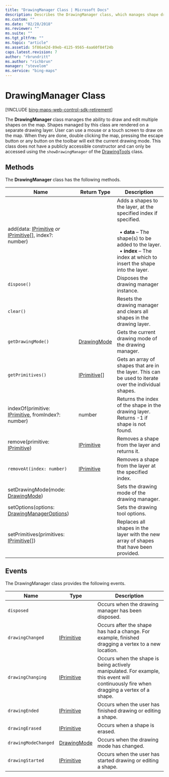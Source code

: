 ```yaml
---
title: "DrawingManager Class | Microsoft Docs"
description: Describes the DrawingManager class, which manages shape drawing and editing, and provides lists of the class's methods and events.
ms.custom: ""
ms.date: "02/28/2018"
ms.reviewer: ""
ms.suite: ""
ms.tgt_pltfrm: ""
ms.topic: "article"
ms.assetid: 5f86a42d-89eb-4125-9565-4aa60f84f24b
caps.latest.revision: 7
author: "rbrundritt"
ms.author: "richbrun"
manager: "stevelom"
ms.service: "bing-maps"
---
```


# DrawingManager Class

[!INCLUDE [bing-maps-web-control-sdk-retirement](../../includes/bing-maps-web-control-sdk-retirement.md)]

The **DrawingManager** class manages the ability to draw and edit multiple shapes on the map. Shapes managed by this class are rendered on a separate drawing layer. User can use a mouse or a touch screen to draw on the map. When they are done, double clicking the map, pressing the escape button or any button on the toolbar will exit the current drawing mode. This class does not have a publicly accessible constructor and can only be accessed using the `showDrawingManager` of the [DrawingTools](drawingtools-class.md) class.

## Methods

The **DrawingManager** class has the following methods.

| Name                                                 | Return Type    | Description                                              |
|------------------------------------------------------|----------------|----------------------------------------------------------|
| add(data: [IPrimitive](../../map-control-api/iprimitive-class.md) _or_ [IPrimitive](../../map-control-api/iprimitive-class.md)\[\], index?: number) |                | Adds a shapes to the layer, at the specified index if specified.<br/><br/>&nbsp; • **data** – The shape(s) to be added to the layer.<br/>&nbsp; • **index** – The index at which to insert the shape into the layer. |
| `dispose()`                                            |                | Disposes the drawing manager instance.                 |
| `clear()`                                              |                | Resets the drawing manager and clears all shapes in the drawing layer. |
| `getDrawingMode()`                                     | [DrawingMode](drawingmode-enumeration.md)    | Gets the current drawing mode of the drawing manager.  |
| `getPrimitives()`                                      | [IPrimitive](../../map-control-api/iprimitive-class.md)\[\] | Gets an array of shapes that are in the layer. This can be used to iterate over the individual shapes.  |
| indexOf(primitive: [IPrimitive](../../map-control-api/iprimitive-class.md), fromIndex?: number)       | number         | Returns the index of the shape in the drawing layer. Returns -1 if shape is not found. |
| remove(primitive: [IPrimitive](../../map-control-api/iprimitive-class.md))                        | [IPrimitive](../../map-control-api/iprimitive-class.md)     | Removes a shape from the layer and returns it.           |
| `removeAt(index: number)`                              | [IPrimitive](../../map-control-api/iprimitive-class.md)     | Removes a shape from the layer at the specified index. |
| setDrawingMode(mode: [DrawingMode](drawingmode-enumeration.md))                    |                | Sets the drawing mode of the drawing manager.            |
| setOptions(options: [DrawingManagerOptions](drawingmanageroptions-object.md)) | | Sets the drawing tool options. |
| setPrimitives(primitives: [IPrimitive](../../map-control-api/iprimitive-class.md)\[\])            |                | Replaces all shapes in the layer with the new array of shapes that have been provided. |

## Events

The DrawingManager class provides the following events.

| Name                 | Type        | Description                                        |
|----------------------|-------------|----------------------------------------------------|
| `disposed`           |             | Occurs when the drawing manager has been disposed.                                                 
| `drawingChanged`     | [IPrimitive](../../map-control-api/iprimitive-class.md)  | Occurs after the shape has had a change. For example, finished dragging a vertex to a new location. |
| `drawingChanging`    | [IPrimitive](../../map-control-api/iprimitive-class.md)  | Occurs when the shape is being actively manipulated. For example, this event will continuously fire when dragging a vertex of a shape. |
| `drawingEnded`       | [IPrimitive](../../map-control-api/iprimitive-class.md)  | Occurs when the user has finished drawing or editing a shape. |
| `drawingErased`      | [IPrimitive](../../map-control-api/iprimitive-class.md)  | Occurs when a shape is erased.    |
| `drawingModeChanged` | [DrawingMode](drawingmode-enumeration.md) | Occurs when the drawing mode has changed.    |
| `drawingStarted`     | [IPrimitive](../../map-control-api/iprimitive-class.md)  | Occurs when the user has started drawing or editing a shape.    |

